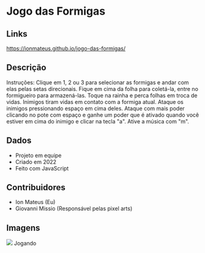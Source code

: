 # Jogo das Formigas

## Links
https://ionmateus.github.io/jogo-das-formigas/

## Descrição
<p>Instruções: Clique em 1, 2 ou 3 para selecionar as formigas e andar com elas pelas setas direcionais. Fique em cima da folha para coletá-la, entre no formigueiro para armazená-las. Toque na rainha e perca folhas em troca de vidas. Inimigos tiram vidas em contato com a formiga atual. Ataque os inimigos pressionando espaço em cima deles. Ataque com mais poder clicando no pote com espaço e ganhe um poder que é ativado quando você estiver em cima do inimigo e clicar na tecla "a". Ative a música com "m". </p>

## Dados
* Projeto em equipe
* Criado em 2022
* Feito com JavaScript

## Contribuidores
* Ion Mateus (Eu)
* Giovanni Missio (Responsável pelas pixel arts)


## Imagens
<img src="https://raw.githubusercontent.com/IonMateus/jogo-das-formigas/main/imagesReadme/playing.png"/> 
Jogando <br> <br>  <br>

